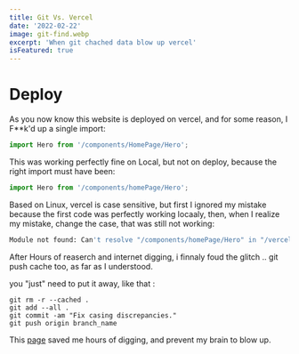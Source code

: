 ```yaml
---
title: Git Vs. Vercel
date: '2022-02-22'
image: git-find.webp
excerpt: 'When git chached data blow up vercel'
isFeatured: true
---
```


# Deploy

As you now know this website is deployed on vercel,
and for some reason, I F\*\*k'd up a single import:

```jsx
import Hero from '/components/HomePage/Hero';
```

This was working perfectly fine on Local, but not on deploy, because the right import must have been:

```jsx
import Hero from '/components/homePage/Hero';
```

Based on Linux, vercel is case sensitive, but first I ignored my mistake because the first code was perfectly working locaaly, then, when I realize my mistake, change the case, that was still not working:

```sh
Module not found: Can't resolve "/components/homePage/Hero" in "/vercel/path0/blog/pages"
```

After Hours of reaserch and internet digging, i finnaly foud the glitch ..
git push cache too, as far as I understood.

you "just" need to put it away, like that :

```git
git rm -r --cached .
git add --all .
git commit -am "Fix casing discrepancies."
git push origin branch_name
```

This [page](https://github.com/vercel/next.js/discussions/18176#discussioncomment-145539) saved me hours of digging, and prevent my brain to blow up.
